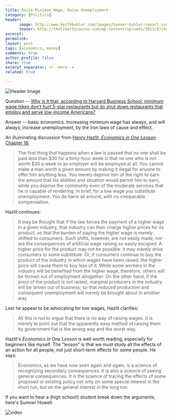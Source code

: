 ```yaml
---
title: Raise Minimum Wage, Raise Unemployment
category: [Politics]
header:
      image: http://www.keithbuhler.com/images/banner-buhler-report.svg
      teaser: http://thelibertycaucus.com/wp-content/uploads/2013/07/henry-hazlitt-economics.jpg
excerpt: 
permalink: 
layout: post
tags: [economics, money]
comments: true
author_profile: false
share: true
excerpt_separator: <!--more-->
related: true

---
```


![Header Image](http://thelibertycaucus.com/wp-content/uploads/2013/07/henry-hazlitt-economics.jpg)

Question -- [Why is it that, according to Harvard Business School, minimum wage hikes don't hurt 5-star restaurants but do shut down restaurants that employ and serve low-income Americans?](https://papers.ssrn.com/sol3/papers.cfm?abstract_id=2951110) 

Answer -- basic economics. Increasing minimum wage has always, and will always, increase unemployment, by the iron laws of cause and effect. 

An illuminating discussion from [Henry Hazlit, _Economics in One Lesson_ Chapter 18:](https://mises.org/system/tdf/Henry%20Hazlitt%20Economics%20in%20One%20Lesson.pdf?file=1&type=document)


>The first thing that happens when a law is passed that no one shall be paid less than $30 for a forty-hour week is that no one who is not worth $30 a week to an employer will be employed at all. You cannot make a man worth a given amount by making it illegal for anyone to offer him anything less. You merely deprive him of the right to earn the amount that his abilities and situation would permit him to earn, while you deprive the community even of the moderate services that he is capable of rendering. In brief, for a low wage you substitute unemployment. You do harm all around, with no comparable compensation. 


<!--more-->

Hazlit continues: 

>It may be thought that if the law forces the payment of a higher wage in a given industry, that industry can then charge higher prices for its product, so that the burden of paying the higher wage is merely shifted to consumers. Such shifts, however, are not easily made, nor are the consequences of artificial wage raising so easily escaped. A higher price for the product may not be possible: it may merely drive consumers to some substitute. Or, if consumers continue to buy the product of the industry in which wages have been raised, the higher price will cause them to buy less of it. While some workers in the industry will be benefited from the higher wage, therefore, others will be thrown out of employment altogether. On the other hand, if the price of the product is not raised, marginal producers in the industry will be driven out of business; so that reduced production and consequent unemployment will merely be brought about in another way.

Lest he appear to be advocating for low wages, Hazlit clarifies: 

>All this is not to argue that there is no way of raising wages. It is merely to point out that the apparently easy method of raising them by government fiat is the wrong way and the worst way.

Hazlit's _Economics in One Lesson_ is well worth reading, especially for beginners like myself. The "lesson" is that we must study all the effects of an action for all people, not just short-term effects for some people. He says: 

>Economics, as we have now seen again and again, is a science of recognizing secondary consequences. It is also a science of seeing general consequences. It is the science of tracing the effects of some proposed or existing policy not only on some special interest in the short run, but on the general interest in the long run.


If you want to hear a (high school!) student break down the arguments, here's Sumner Howell: 

![video](https://www.youtube.com/watch?v=99Sx0rHNquc&index=1&list=TLGGjXzVfdDefiwyMjA1MjAxNw)